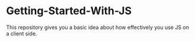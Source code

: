 # Getting-Started-With-JS
This repository gives you a basic idea about how effectively you use JS on a client side.
